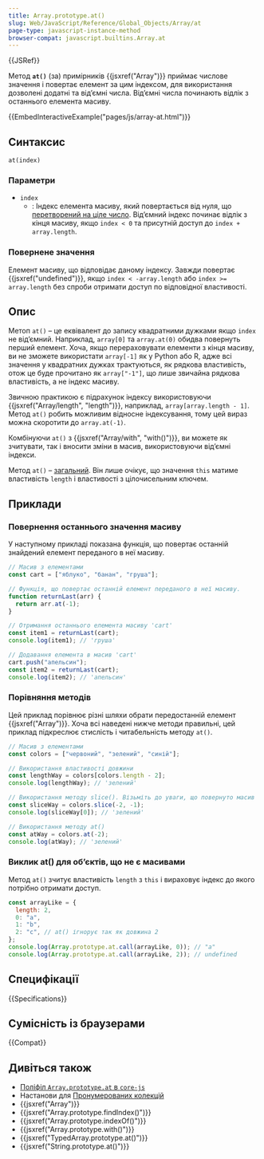```yaml
---
title: Array.prototype.at()
slug: Web/JavaScript/Reference/Global_Objects/Array/at
page-type: javascript-instance-method
browser-compat: javascript.builtins.Array.at
---
```


{{JSRef}}

Метод **`at()`** (за) примірників {{jsxref("Array")}} приймає числове значення і повертає елемент за цим індексом, для використання дозволені додатні та відʼємні числа. Відʼємні числа починають відлік з останнього елемента масиву.

{{EmbedInteractiveExample("pages/js/array-at.html")}}

## Синтаксис

```js-nolint
at(index)
```

### Параметри

- `index`
  - : Індекс елемента масиву, який повертається від нуля, що [перетворений на ціле число](/en-US/docs/Web/JavaScript/Reference/Global_Objects/Number#integer_conversion). Відʼємний індекс починає відлік з кінця масиву, якщо `index < 0` та присутній доступ до `index + array.length`.

### Повернене значення

Елемент масиву, що відповідає даному індексу. Завжди повертає {{jsxref("undefined")}}, якщо `index < -array.length` або `index >= array.length` без спроби отримати доступ по відповідної властивості.

## Опис

Метоп `at()` – це еквівалент до запису квадратними дужками якщо `index` не відʼємний. Наприклад, `array[0]` та `array.at(0)` обидва повернуть перший елемент. Хоча, якщо перераховувати елементи з кінця масиву, ви не зможете використати `array[-1]` як у Python або R, адже всі значення у квадратних дужках трактуються, як рядкова властивість, отож це буде прочитано як `array["-1"]`, що лише звичайна рядкова властивість, а не індекс масиву.

Звичною практикою є підрахунок індексу використовуючи {{jsxref("Array/length", "length")}}, наприклад, `array[array.length - 1]`. Метод `at()` робить можливим відносне індексування, тому цей вираз можна скоротити до `array.at(-1)`.

Комбінуючи `at()` з {{jsxref("Array/with", "with()")}}, ви можете як зчитувати, так і вносити зміни в масив, використовуючи від’ємні індекси.

Метод `at()` – [загальний](/en-US/docs/Web/JavaScript/Reference/Global_Objects/Array#generic_array_methods). Він лише очікує, що значення `this` матиме властивість `length` і властивості з цілочисельним ключем.

## Приклади

### Повернення останнього значення масиву

У наступному прикладі показана функція, що повертає останній знайдений елемент переданого в неї масиву.

```js
// Масив з елементами
const cart = ["яблуко", "банан", "груша"];

// Функція, що повертає останній елемент переданого в неї масиву.
function returnLast(arr) {
  return arr.at(-1);
}

// Отримання останнього елемента масиву 'cart'
const item1 = returnLast(cart);
console.log(item1); // 'груша'

// Додавання елемента в масив 'cart'
cart.push("апельсин");
const item2 = returnLast(cart);
console.log(item2); // 'апельсин'
```

### Порівняння методів

Цей приклад порівнює різні шляхи обрати передостанній елемент {{jsxref("Array")}}. Хоча всі наведені нижче методи правильні, цей приклад підкреслює стислість і читабельність методу `at()`.

```js
// Масив з елементами
const colors = ["червоний", "зелений", "синій"];

// Використання властивості довжини
const lengthWay = colors[colors.length - 2];
console.log(lengthWay); // 'зелений'

// Використання методу slice(). Візьміть до уваги, що повернуто масив
const sliceWay = colors.slice(-2, -1);
console.log(sliceWay[0]); // 'зелений'

// Використання методу at()
const atWay = colors.at(-2);
console.log(atWay); // 'зелений'
```

### Виклик at() для обʼєктів, що не є масивами

Метод `at()` зчитує властивість `length` з `this` і вираховує індекс до якого потрібно отримати доступ.

```js
const arrayLike = {
  length: 2,
  0: "a",
  1: "b",
  2: "c", // at() ігнорує так як довжина 2
};
console.log(Array.prototype.at.call(arrayLike, 0)); // "a"
console.log(Array.prototype.at.call(arrayLike, 2)); // undefined
```

## Специфікації

{{Specifications}}

## Сумісність із браузерами

{{Compat}}

## Дивіться також

- [Поліфіл `Array.prototype.at` в `core-js`](https://github.com/zloirock/core-js#relative-indexing-method)
- Настанови для [Пронумерованих колекцій](/en-US/docs/Web/JavaScript/Guide/Indexed_collections)
- {{jsxref("Array")}}
- {{jsxref("Array.prototype.findIndex()")}}
- {{jsxref("Array.prototype.indexOf()")}}
- {{jsxref("Array.prototype.with()")}}
- {{jsxref("TypedArray.prototype.at()")}}
- {{jsxref("String.prototype.at()")}}
